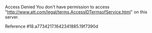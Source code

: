 Access Denied
You don't have permission to access "http://www.att.com/legal/terms.AccessIDTermsofService.html" on this server.

Reference #18.a7734217.1642341885.19f7390d